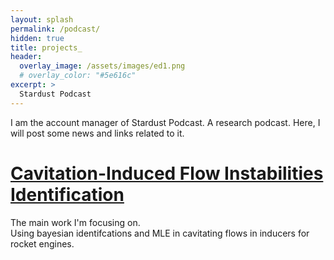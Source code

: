 ```yaml
---
layout: splash
permalink: /podcast/
hidden: true
title: projects_
header:
  overlay_image: /assets/images/ed1.png 
  # overlay_color: "#5e616c"
excerpt: >
  Stardust Podcast
---
```

I am the account manager of Stardust Podcast. A research podcast. 
Here, I will post some news and links related to it.

# [Cavitation-Induced Flow Instabilities Identification](https://cr0stata.github.io/work1/)
The main work I'm focusing on.  
Using bayesian identifcations and MLE in cavitating flows in inducers for rocket engines.
